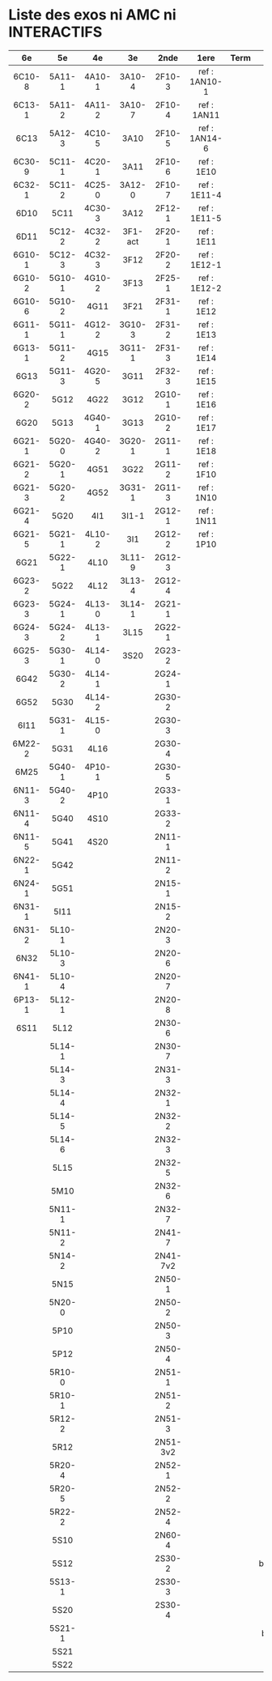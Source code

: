 # Liste des exos ni AMC ni INTERACTIFS

|6e|5e|4e|3e|2nde|1ere|Term|Reste|
|:-:|:-:|:-:|:-:|:-:|:-:|:-:|:-:|
|6C10-8|5A11-1|4A10-1|3A10-4|2F10-3|ref : 1AN10-1||beta3I12|
|6C13-1|5A11-2|4A11-2|3A10-7|2F10-4|ref : 1AN11||bonneAnnee2023|
|6C13|5A12-3|4C10-5|3A10|2F10-5|ref : 1AN14-6||CM020|
|6C30-9|5C11-1|4C20-1|3A11|2F10-6|ref : 1E10||CM021|
|6C32-1|5C11-2|4C25-0|3A12-0|2F10-7|ref : 1E11-4||ExC100|
|6D10|5C11|4C30-3|3A12|2F12-1|ref : 1E11-5||ExC101|
|6D11|5C12-2|4C32-2|3F1-act|2F20-1|ref : 1E11||HPC100|
|6G10-1|5C12-3|4C32-3|3F12|2F20-2|ref : 1E12-1||HPC103|
|6G10-2|5G10-1|4G10-2|3F13|2F25-1|ref : 1E12-2||HPC104|
|6G10-6|5G10-2|4G11|3F21|2F31-1|ref : 1E12||PEA11-1|
|6G11-1|5G11-1|4G12-2|3G10-3|2F31-2|ref : 1E13||PEA11|
|6G13-1|5G11-2|4G15|3G11-1|2F31-3|ref : 1E14||PEA12|
|6G13|5G11-3|4G20-5|3G11|2F32-3|ref : 1E15||PEA13|
|6G20-2|5G12|4G22|3G12|2G10-1|ref : 1E16||PEG20|
|6G20|5G13|4G40-1|3G13|2G10-2|ref : 1E17||PEG21|
|6G21-1|5G20-0|4G40-2|3G20-1|2G11-1|ref : 1E18||PEG22|
|6G21-2|5G20-1|4G51|3G22|2G11-2|ref : 1F10||PEG23|
|6G21-3|5G20-2|4G52|3G31-1|2G11-3|ref : 1N10||PEG24|
|6G21-4|5G20|4I1|3I1-1|2G12-1|ref : 1N11||P003|
|6G21-5|5G21-1|4L10-2|3I1|2G12-2|ref : 1P10||P004|
|6G21|5G22-1|4L10|3L11-9|2G12-3|||P005|
|6G23-2|5G22|4L12|3L13-4|2G12-4|||P006|
|6G23-3|5G24-1|4L13-0|3L14-1|2G21-1|||P007|
|6G24-3|5G24-2|4L13-1|3L15|2G22-1|||P008|
|6G25-3|5G30-1|4L14-0|3S20|2G23-2|||P009|
|6G42|5G30-2|4L14-1||2G24-1|||P010|
|6G52|5G30|4L14-2||2G30-2|||P011|
|6I11|5G31-1|4L15-0||2G30-3|||P012|
|6M22-2|5G31|4L16||2G30-4|||P013|
|6M25|5G40-1|4P10-1||2G30-5|||P014|
|6N11-3|5G40-2|4P10||2G33-1|||P015|
|6N11-4|5G40|4S10||2G33-2|||P016|
|6N11-5|5G41|4S20||2N11-1|||P017|
|6N22-1|5G42|||2N11-2|||P018|
|6N24-1|5G51|||2N15-1|||P019|
|6N31-1|5I11|||2N15-2|||P020|
|6N31-2|5L10-1|||2N20-3|||beta-2F30-1|
|6N32|5L10-3|||2N20-6|||beta2F11-2|
|6N41-1|5L10-4|||2N20-7|||beta2F12-2|
|6P13-1|5L12-1|||2N20-8|||beta2F21-1|
|6S11|5L12|||2N30-6|||beta2F31|
||5L14-1|||2N30-7|||beta3F23|
||5L14-3|||2N31-3|||beta3G15|
||5L14-4|||2N32-1|||beta3S20-1|
||5L14-5|||2N32-2|||beta3s21|
||5L14-6|||2N32-3|||beta4C31|
||5L15|||2N32-5|||beta4G20-3|
||5M10|||2N32-6|||beta4G20-4|
||5N11-1|||2N32-7|||beta5G30-2|
||5N11-2|||2N41-7|||beta6C33-1|
||5N14-2|||2N41-7v2|||beta6test2|
||5N15|||2N50-1|||beta6test2021|
||5N20-0|||2N50-2|||betaAleaFigure|
||5P10|||2N50-3|||betaAsymptotesObliques|
||5P12|||2N50-4|||betaEqCarreDansC|
||5R10-0|||2N51-1|||betaEqValAbs|
||5R10-1|||2N51-2|||betaEquations|
||5R12-2|||2N51-3|||betaEquationsLog|
||5R12|||2N51-3v2|||betaExo3d|
||5R20-4|||2N52-1|||betaExoLimite|
||5R20-5|||2N52-2|||betaExoSimpleMatthieu|
||5R22-2|||2N52-4|||betaModele10_simple_question-reponse|
||5S10|||2N60-4|||betaModele11_parametrable|
||5S12|||2S30-2|||betaModele20_plusieurs_types_de_questions|
||5S13-1|||2S30-3|||betaModele21_parametrables|
||5S20|||2S30-4|||betaModele22_avec_une_serie_de_valeurs|
||5S21-1||||||betaModele30_constructions_géométriques|
||5S21||||||betaModele31_parametrables|
||5S22||||||betaModele40_tableau_proportionnalite|
